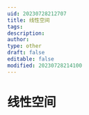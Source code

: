 ```yaml
---
uid: 20230728212707
title: 线性空间
tags: 
description: 
author: 
type: other
draft: false
editable: false
modified: 20230728214100
---
```


# 线性空间